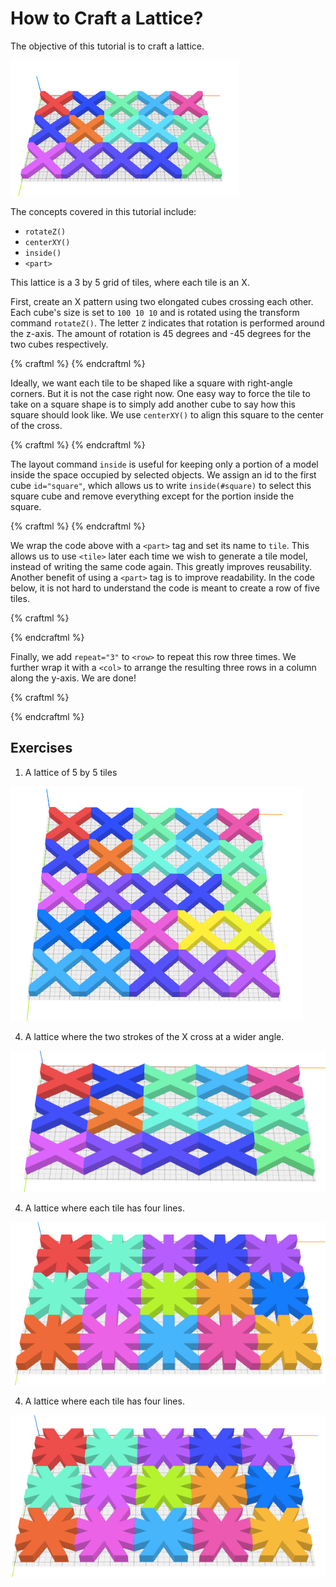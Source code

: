 # How to Craft a Lattice?

The objective of this tutorial is to craft a lattice.

![objective](objective.png)

The concepts covered in this tutorial include:
* `rotateZ()`
* `centerXY()`
* `inside()`
* `<part>`

This lattice is a 3 by 5 grid of tiles, where each tile is an X.

First, create an X pattern using two elongated cubes crossing each other.
Each cube's size is set to `100 10 10` and is rotated using the transform
command `rotateZ()`. The letter `Z` indicates that rotation is
performed around the z-axis. The amount of rotation is 45 degrees and -45 degrees
for the two cubes respectively.

{% craftml %}
<cube size="100 10 10" t="rotateZ(45)"/>
<cube size="100 10 10" t="rotateZ(-45)"/>
{% endcraftml %}

Ideally, we want each tile to be shaped like a square with right-angle corners.
But it is not the case right now. One easy way to force the tile to take on
a square shape is to simply add another cube to say how this square should
look like. We use `centerXY()` to align this square to the center of the cross.

{% craftml %}
<g l="centerXY()">
  <cube size="50 50 10" id="square"/>
  <cube size="100 10 10" t="rotateZ(45)"/>
  <cube size="100 10 10" t="rotateZ(-45)"/>
</g>
{% endcraftml %}

The layout command `inside` is useful for keeping only a portion of a model inside
the space occupied by selected objects. We assign an id to the first cube `id="square"`,
which allows us to write `inside(#square)` to select this square cube and remove
everything except for the portion inside the square.

{% craftml %}
<g l="centerXY() inside(#square)">
  <cube size="50 50 10" id="square"/>
  <cube size="100 10 10" t="rotateZ(45)"/>
  <cube size="100 10 10" t="rotateZ(-45)"/>
</g>
{% endcraftml %}

We wrap the code above with a `<part>` tag and set its name to `tile`. This
allows us to use `<tile>` later each time we wish to generate a tile model,
instead of writing the same code again. This greatly improves reusability.
Another benefit of using a `<part>` tag is to improve readability. In the code
below, it is not hard to understand the code is meant to create a row of
five tiles.

{% craftml %}
<part name="tile">
  <g l="centerXY() inside(#square)">
    <cube size="50 50 10" id="square"/>
    <cube size="100 10 10" t="rotateZ(45)"/>
    <cube size="100 10 10" t="rotateZ(-45)"/>
  </g>
</part>

<row>
  <tile/>
  <tile/>
  <tile/>
  <tile/>
  <tile/>
</row>
{% endcraftml %}

Finally, we add `repeat="3"` to `<row>` to repeat this row three times.
We further wrap it with a `<col>` to arrange the resulting three rows in a
column along the y-axis. We are done!

{% craftml %}
<part name="tile">
  <g l="centerXY() inside(#square)">
    <cube size="50 50 10" id="square"/>
    <cube size="100 10 10" t="rotateZ(45)"/>
    <cube size="100 10 10" t="rotateZ(-45)"/>
  </g>
</part>

<col>
  <row repeat="3">
    <tile/>
    <tile/>
    <tile/>
    <tile/>
    <tile/>    
  </row>
</col>
{% endcraftml %}

## Exercises

1. A lattice of 5 by 5 tiles

  ![exercise](exercise1.png)

4. A lattice where the two strokes of the X cross at a wider angle.

  ![exercise](exercise2.png)

4. A lattice where each tile has four lines.

  ![exercise](exercise3.png)

4. A lattice where each tile has four lines.

  ![exercise](exercise4.png)
